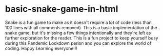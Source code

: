 # basic-snake-game-in-html
Snake is a fun game to make as it doesn't require a lot of code (less than 100 lines with all comments removed). This is a basic implementation of the snake game, but it's missing a few things intentionally and they're left as further exploration for the reader.
This is a fun project to keep yourself busy during this Pandemic Lockdown perion and you can explore the world of coding. Happy Learning everyone!!!
